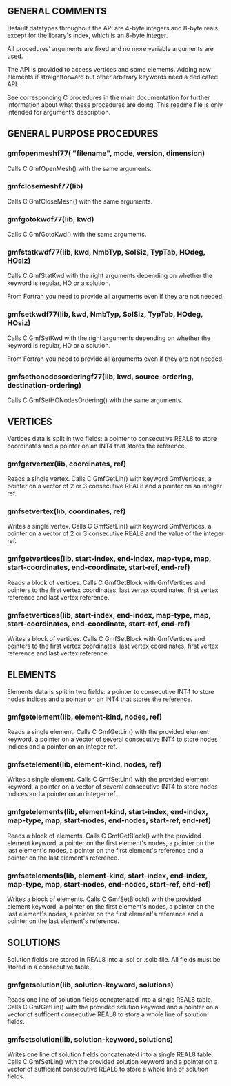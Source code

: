 ## GENERAL COMMENTS

Default datatypes throughout the API are 4-byte integers and 8-byte reals except for the library's index, which is an 8-byte integer.

All procedures' arguments are fixed and no more variable arguments are used.

The API is provided to access vertices and some elements. Adding new elements if straightforward but other arbitrary keywords need a dedicated API.

See corresponding C procedures in the main documentation for further information about what these procedures are doing. This readme file is only intended for argument’s description.


## GENERAL PURPOSE PROCEDURES

### gmfopenmeshf77( "filename", mode, version, dimension)

Calls C GmfOpenMesh() with the same arguments.

### gmfclosemeshf77(lib)

Calls C GmfCloseMesh() with the same arguments.


### gmfgotokwdf77(lib, kwd)

Calls C GmfGotoKwd() with the same arguments.

### gmfstatkwdf77(lib, kwd, NmbTyp, SolSiz, TypTab, HOdeg, HOsiz)

Calls C GmfStatKwd with the right arguments depending on whether the keyword is regular, HO or a solution.

From Fortran you need to provide all arguments even if they are not needed.

### gmfsetkwdf77(lib, kwd, NmbTyp, SolSiz, TypTab, HOdeg, HOsiz)

Calls C GmfSetKwd with the right arguments depending on whether the keyword is regular, HO or a solution.

From Fortran you need to provide all arguments even if they are not needed.

### gmfsethonodesorderingf77(lib, kwd, source-ordering, destination-ordering)

Calls C GmfSetHONodesOrdering() with the same arguments.

## VERTICES

Vertices data is split in two fields: a pointer to consecutive REAL8 to store coordinates and a pointer on an INT4 that stores the reference.


### gmfgetvertex(lib, coordinates, ref)

Reads a single vertex.
Calls C GmfGetLin() with keyword GmfVertices, a pointer on a vector of 2 or 3 consecutive REAL8 and a pointer on an integer ref.

### gmfsetvertex(lib, coordinates, ref)

Writes a single vertex.
Calls C GmfSetLin() with keyword GmfVertices, a pointer on a vector of 2 or 3 consecutive REAL8 and the value of the integer ref.

### gmfgetvertices(lib, start-index, end-index, map-type, map, start-coordinates, end-coordinate, start-ref, end-ref)

Reads a block of vertices.
Calls C GmfGetBlock with GmfVertices and pointers to the first vertex coordinates, last vertex coordinates, first vertex reference and last vertex reference.

### gmfsetvertices(lib, start-index, end-index, map-type, map, start-coordinates, end-coordinate, start-ref, end-ref)

Writes a block of vertices.
Calls C GmfSetBlock with GmfVertices and pointers to the first vertex coordinates, last vertex coordinates, first vertex reference and last vertex reference.


## ELEMENTS

Elements data is split in two fields: a pointer to consecutive INT4 to store nodes indices and a pointer on an INT4 that stores the reference.

### gmfgetelement(lib, element-kind, nodes, ref)

Reads a single element.
Calls C GmfGetLin() with the provided element keyword, a pointer on a vector of several consecutive INT4 to store nodes indices and a pointer on an integer ref.

### gmfsetelement(lib, element-kind, nodes, ref)

Writes a single element.
Calls C GmfSetLin() with the provided element keyword, a pointer on a vector of several consecutive INT4 to store nodes indices and a pointer on an integer ref.

### gmfgetelements(lib, element-kind, start-index, end-index, map-type, map, start-nodes, end-nodes, start-ref, end-ref)

Reads a block of elements.
Calls C GmfGetBlock() with the provided element keyword, a pointer on the first element's nodes, a pointer on the last element's nodes, a pointer on the first element's reference and a pointer on the last element's reference.

### gmfsetelements(lib, element-kind, start-index, end-index, map-type, map, start-nodes, end-nodes, start-ref, end-ref)

Writes a block of elements.
Calls C GmfSetBlock() with the provided element keyword, a pointer on the first element's nodes, a pointer on the last element's nodes, a pointer on the first element's reference and a pointer on the last element's reference.


## SOLUTIONS

Solution fields are stored in REAL8 into a .sol or .solb file.
All fields must be stored in a consecutive table.

### gmfgetsolution(lib, solution-keyword, solutions)

Reads one line of solution fields concatenated into a single REAL8 table.
Calls C GmfGetLin() with the provided solution keyword and a pointer on a vector of sufficent consecutive REAL8 to store a whole line of solution fields.

### gmfsetsolution(lib, solution-keyword, solutions)

Writes one line of solution fields concatenated into a single REAL8 table.
Calls C GmfSetLin() with the provided solution keyword and a pointer on a vector of sufficient consecutive REAL8 to store a whole line of solution fields.
